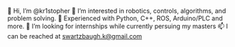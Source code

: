 👋 Hi, I’m @kr1stopher
👀 I’m interested in robotics, controls, algorithms, and problem solving. 
🌱 Experienced with Python, C++, ROS, Arduino/PLC and more. 
💞️ I’m looking for internships while currently persuing my masters
📫 I can be reached at swartzbaugh.k@gmail.com

<!---
kr1stopher/kr1stopher is a ✨ special ✨ repository because its `README.md` (this file) appears on your GitHub profile.
You can click the Preview link to take a look at your changes.
--->
